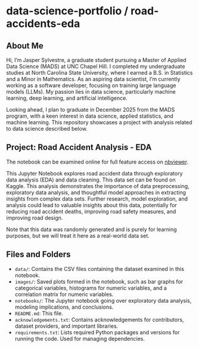 # data-science-portfolio / road-accidents-eda

## About Me

Hi, I’m Jasper Sylvestre, a graduate student pursuing a Master of Applied Data Science (MADS) at UNC Chapel Hill. I completed my undergraduate studies at North Carolina State University, where I earned a B.S. in Statistics and a Minor in Mathematics. As an aspiring data scientist, I’m currently working as a software developer, focusing on training large language models (LLMs). My passion lies in data science, particularly machine learning, deep learning, and artificial intelligence.

Looking ahead, I plan to graduate in December 2025 from the MADS program, with a keen interest in data science, applied statistics, and machine learning. This repository showcases a project with analysis related to data science described below.

## Project: Road Accident Analysis - EDA

The notebook can be examined online for full feature access on [nbviewer](https://nbviewer.org/github/JasperSylvestre/data-science-portfolio/blob/main/road-accidents-eda/notebooks/road-accident-eda-notebook.ipynb).

This Jupyter Notebook explores road accident data through exploratory data analysis (EDA) and data cleaning. This data set can be found on Kaggle. This analysis demonstrates the importance of data preprocessing, exploratory data analysis, and thoughtful model approaches in extracting insights from complex data sets. Further research, model exploration, and analysis could lead to valuable insights about this data, potentially for reducing road accident deaths, improving road safety measures, and improving road design.

Note that this data was randomly generated and is purely for learning purposes, but we will treat it here as a real-world data set.

## Files and Folders

* `data/`: Contains the CSV files containing the dataset examined in this notebook.
* `images/`: Saved plots formed in the notebook, such as bar graphs for categorical variables, histograms for numeric variables, and a correlation matrix for numeric variables.
* `notebooks/`: The Jupyter notebook going over exploratory data analysis, modeling implications, and conclusions.
* `README.md`: This file.
* `acknowledgements.txt`: Contains acknowledgements for contributors, dataset providers, and important libraries.
* `requirements.txt`: Lists required Python packages and versions for running the code. Used for managing dependencies.
